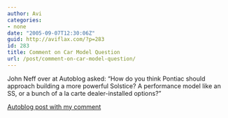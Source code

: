 ```yaml
---
author: Avi
categories:
- none
date: "2005-09-07T12:30:06Z"
guid: http://aviflax.com/?p=283
id: 283
title: Comment on Car Model Question
url: /post/comment-on-car-model-question/
---
```

John Neff over at Autoblog asked: &#8220;How do you think Pontiac should approach building a more powerful Solstice? A performance model like an SS, or a bunch of a la carte dealer-installed options?&#8221;

[Autoblog post with my comment](http://www.autoblog.com/entry/1234000040057708/)